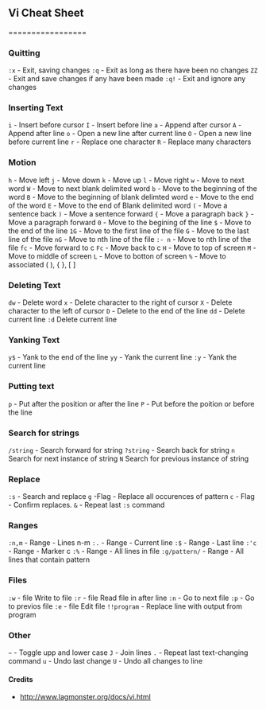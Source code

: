 ## Vi Cheat Sheet
=================

### Quitting

`:x` - Exit, saving changes
`:q` - Exit as long as there have been no changes
`ZZ` - Exit and save changes if any have been made
`:q!` - Exit and ignore any changes


### Inserting Text

`i` - Insert before cursor
`I` - Insert before line
`a` - Append after cursor
`A` - Append after line
`o` - Open a new line after current line
`O` - Open a new line before current line
`r` - Replace one character
`R` - Replace many characters


### Motion

`h` - Move left
`j` - Move down
`k` - Move up
`l` - Move right
`w` - Move to next word
`W` - Move to next blank delimited word
`b` - Move to the beginning of the word
`B` - Move to the beginning of blank delimted word
`e` - Move to the end of the word
`E` - Move to the end of Blank delimited word
`(` - Move a sentence back
`)` - Move a sentence forward
`{` - Move a paragraph back
`}` - Move a paragraph forward
`0` - Move to the begining of the line
`$` - Move to the end of the line
`1G` - Move to the first line of the file
`G` - Move to the last line of the file
`nG` - Move to nth line of the file
`:- n` - Move to nth line of the file
`fc` - Move forward to c
`Fc` - Move back to c
`H` - Move to top of screen
`M` - Move to middle of screen
`L` - Move to botton of screen
`%` - Move to associated ( ), { }, [ ]


### Deleting Text

`dw` - Delete word
`x` -  Delete character to the right of cursor
`X` -  Delete character to the left of cursor
`D` -  Delete to the end of the line
`dd` -  Delete current line
`:d`  Delete current line


### Yanking Text

`y$` - Yank to the end of the line
`yy` - Yank the current line
`:y` - Yank the current line


### Putting text

`p` - Put after the position or after the line
`P` - Put before the poition or before the line


### Search for strings

`/string` - Search forward for string
`?string` - Search back for string
`n` Search for next instance of string
`N` Search for previous instance of string


### Replace

`:s` - Search and replace 
`g`  -Flag - Replace all occurences of pattern
`c` - Flag - Confirm replaces.
`&` - Repeat last `:s` command


### Ranges

`:n,m` - Range - Lines n-m
`:.` - Range - Current line
`:$` - Range - Last line
`:'c` - Range - Marker c
`:%` - Range - All lines in file
`:g/pattern/` - Range - All lines that contain pattern


### Files

`:w` - file Write to file
`:r` - file Read file in after line
`:n` -  Go to next file
`:p` -  Go to previos file
`:e` - file Edit file
`!!program` - Replace line with output from program


### Other

`~` - Toggle upp and lower case
`J` - Join lines
`.` - Repeat last text-changing command
`u` - Undo last change
`U` - Undo all changes to line


#### Credits
 - http://www.lagmonster.org/docs/vi.html